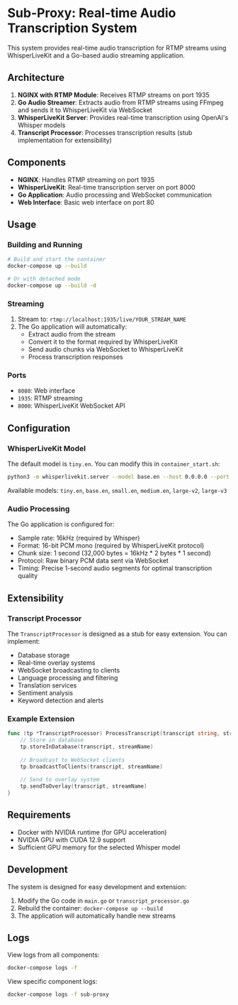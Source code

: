 # Sub-Proxy: Real-time Audio Transcription System

This system provides real-time audio transcription for RTMP streams using WhisperLiveKit and a Go-based audio streaming application.

## Architecture

1. **NGINX with RTMP Module**: Receives RTMP streams on port 1935
2. **Go Audio Streamer**: Extracts audio from RTMP streams using FFmpeg and sends it to WhisperLiveKit via WebSocket
3. **WhisperLiveKit Server**: Provides real-time transcription using OpenAI's Whisper models
4. **Transcript Processor**: Processes transcription results (stub implementation for extensibility)

## Components

- **NGINX**: Handles RTMP streaming on port 1935
- **WhisperLiveKit**: Real-time transcription server on port 8000
- **Go Application**: Audio processing and WebSocket communication
- **Web Interface**: Basic web interface on port 80

## Usage

### Building and Running

```bash
# Build and start the container
docker-compose up --build

# Or with detached mode
docker-compose up --build -d
```

### Streaming

1. Stream to: `rtmp://localhost:1935/live/YOUR_STREAM_NAME`
2. The Go application will automatically:
   - Extract audio from the stream
   - Convert it to the format required by WhisperLiveKit
   - Send audio chunks via WebSocket to WhisperLiveKit
   - Process transcription responses

### Ports

- `8080`: Web interface
- `1935`: RTMP streaming
- `8000`: WhisperLiveKit WebSocket API

## Configuration

### WhisperLiveKit Model

The default model is `tiny.en`. You can modify this in `container_start.sh`:

```bash
python3 -m whisperlivekit.server --model base.en --host 0.0.0.0 --port 8000 &
```

Available models: `tiny.en`, `base.en`, `small.en`, `medium.en`, `large-v2`, `large-v3`

### Audio Processing

The Go application is configured for:
- Sample rate: 16kHz (required by Whisper)
- Format: 16-bit PCM mono (required by WhisperLiveKit protocol)
- Chunk size: 1 second (32,000 bytes = 16kHz * 2 bytes * 1 second)
- Protocol: Raw binary PCM data sent via WebSocket
- Timing: Precise 1-second audio segments for optimal transcription quality

## Extensibility

### Transcript Processor

The `TranscriptProcessor` is designed as a stub for easy extension. You can implement:

- Database storage
- Real-time overlay systems
- WebSocket broadcasting to clients
- Language processing and filtering
- Translation services
- Sentiment analysis
- Keyword detection and alerts

### Example Extension

```go
func (tp *TranscriptProcessor) ProcessTranscript(transcript string, streamName string) {
    // Store in database
    tp.storeInDatabase(transcript, streamName)
    
    // Broadcast to WebSocket clients
    tp.broadcastToClients(transcript, streamName)
    
    // Send to overlay system
    tp.sendToOverlay(transcript, streamName)
}
```

## Requirements

- Docker with NVIDIA runtime (for GPU acceleration)
- NVIDIA GPU with CUDA 12.9 support
- Sufficient GPU memory for the selected Whisper model

## Development

The system is designed for easy development and extension:

1. Modify the Go code in `main.go` or `transcript_processor.go`
2. Rebuild the container: `docker-compose up --build`
3. The application will automatically handle new streams

## Logs

View logs from all components:

```bash
docker-compose logs -f
```

View specific component logs:

```bash
docker-compose logs -f sub-proxy
```
